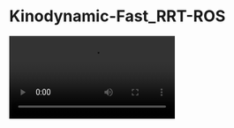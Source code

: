 # Kinodynamic-Fast_RRT-ROS

![github-small](https://github.com/addy1997/Kinodynamic-Fast_RRT-ROS/blob/master/rrt.mov)
